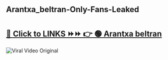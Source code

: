 
 ## Arantxa_beltran-Only-Fans-Leaked

# <h2><a href="https://clipsfans.com/Arantxa_beltran&ref=git">🔗 Click to LINKS ⏩⏩ 👉 🟢 Arantxa beltran </a></h2>

<a href="https://clipsfans.com/Arantxa_beltran&ref=git" rel="nofollow" data-target="animated-image.originalLink"><img src="https://i.ibb.co.com/xMMVF88/686577567.gif" alt="Viral Video Original" style="max-width: 100%; display: inline-block;" data-target="animated-image.originalImage"></a>
